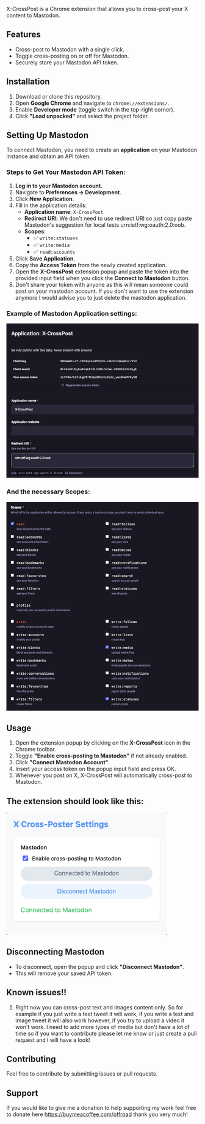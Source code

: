X-CrossPost is a Chrome extension that allows you to cross-post your X content to Mastodon.

## Features
- Cross-post to Mastodon with a single click.
- Toggle cross-posting on or off for Mastodon.
- Securely store your Mastodon API token.

## Installation
1. Download or clone this repository.
2. Open **Google Chrome** and navigate to `chrome://extensions/`.
3. Enable **Developer mode** (toggle switch in the top-right corner).
4. Click **"Load unpacked"** and select the project folder.

## Setting Up Mastodon
To connect Mastodon, you need to create an **application** on your Mastodon instance and obtain an API token.

### Steps to Get Your Mastodon API Token:
1. **Log in to your Mastodon account.**
2. Navigate to **Preferences → Development**.
3. Click **New Application**.
4. Fill in the application details:
   - **Application name**: `X-CrossPost`
   - **Redirect URI**: We don't need to use redirect URI so just copy paste Mastodon's suggestion for local tests urn:ietf:wg:oauth:2.0:oob.
   - **Scopes**:
     - ✅ `write:statuses`
     - ✅ `write:media`
     - ✅ `read:accounts`
5. Click **Save Application**.
6. Copy the **Access Token** from the newly created application.
7. Open the **X-CrossPost** extension popup and paste the token into the provided input field when you click the **Connect to Mastodon** button.
8. Don't share your token with anyone as this will mean someone could post on your mastodon account. If you don't want to use the extension anymore I would advise you to just delete the mastodon application.

### Example of Mastodon Application settings:
![Example of Mastodon Application settings](./tutorial1.png)

### And the necessary Scopes:
![Scopes](./scopes.png)

## Usage
1. Open the extension popup by clicking on the **X-CrossPost** icon in the Chrome toolbar.
2. Toggle **"Enable cross-posting to Mastodon"** if not already enabled.
4. Click **"Connect Mastodon Account"**.
5. Insert your access token on the popup input field and press OK.
6. Whenever you post on X, X-CrossPost will automatically cross-post to Mastodon.

## The extension should look like this:

![Working Extension](./extension.png)

## Disconnecting Mastodon
- To disconnect, open the popup and click **"Disconnect Mastodon"**.
- This will remove your saved API token.

## Known issues!!

1. Right now you can cross-post text and images content only. So for example if you just write a text tweet it will work, if you write a text and image tweet it will also work however, if you try to upload a video it won't work. I need to add more types of media but don't have a lot of time so if you want to contribute please let me know or just create a pull request and I will have a look!

## Contributing
Feel free to contribute by submitting issues or pull requests.

## Support
If you would like to give me a donation to help supporting my work feel free to donate here https://buymeacoffee.com/offroad thank you very much!